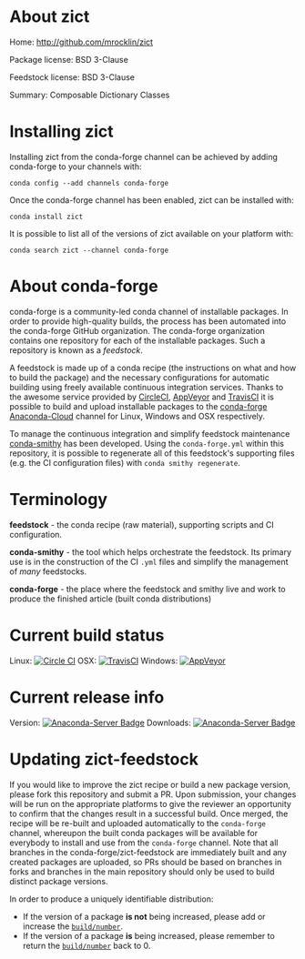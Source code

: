 About zict
==========

Home: http://github.com/mrocklin/zict

Package license: BSD 3-Clause

Feedstock license: BSD 3-Clause

Summary: Composable Dictionary Classes



Installing zict
===============

Installing zict from the conda-forge channel can be achieved by adding conda-forge to your channels with:

```
conda config --add channels conda-forge
```

Once the conda-forge channel has been enabled, zict can be installed with:

```
conda install zict
```

It is possible to list all of the versions of zict available on your platform with:

```
conda search zict --channel conda-forge
```


About conda-forge
=================

conda-forge is a community-led conda channel of installable packages.
In order to provide high-quality builds, the process has been automated into the
conda-forge GitHub organization. The conda-forge organization contains one repository
for each of the installable packages. Such a repository is known as a *feedstock*.

A feedstock is made up of a conda recipe (the instructions on what and how to build
the package) and the necessary configurations for automatic building using freely
available continuous integration services. Thanks to the awesome service provided by
[CircleCI](https://circleci.com/), [AppVeyor](http://www.appveyor.com/)
and [TravisCI](https://travis-ci.org/) it is possible to build and upload installable
packages to the [conda-forge](https://anaconda.org/conda-forge)
[Anaconda-Cloud](http://docs.anaconda.org/) channel for Linux, Windows and OSX respectively.

To manage the continuous integration and simplify feedstock maintenance
[conda-smithy](http://github.com/conda-forge/conda-smithy) has been developed.
Using the ``conda-forge.yml`` within this repository, it is possible to regenerate all of
this feedstock's supporting files (e.g. the CI configuration files) with ``conda smithy regenerate``.


Terminology
===========

**feedstock** - the conda recipe (raw material), supporting scripts and CI configuration.

**conda-smithy** - the tool which helps orchestrate the feedstock.
                   Its primary use is in the construction of the CI ``.yml`` files
                   and simplify the management of *many* feedstocks.

**conda-forge** - the place where the feedstock and smithy live and work to
                  produce the finished article (built conda distributions)

Current build status
====================

Linux: [![Circle CI](https://circleci.com/gh/conda-forge/zict-feedstock.svg?style=shield)](https://circleci.com/gh/conda-forge/zict-feedstock)
OSX: [![TravisCI](https://travis-ci.org/conda-forge/zict-feedstock.svg?branch=master)](https://travis-ci.org/conda-forge/zict-feedstock)
Windows: [![AppVeyor](https://ci.appveyor.com/api/projects/status/github/conda-forge/zict-feedstock?svg=True)](https://ci.appveyor.com/project/conda-forge/zict-feedstock/branch/master)

Current release info
====================
Version: [![Anaconda-Server Badge](https://anaconda.org/conda-forge/zict/badges/version.svg)](https://anaconda.org/conda-forge/zict)
Downloads: [![Anaconda-Server Badge](https://anaconda.org/conda-forge/zict/badges/downloads.svg)](https://anaconda.org/conda-forge/zict)


Updating zict-feedstock
=======================

If you would like to improve the zict recipe or build a new
package version, please fork this repository and submit a PR. Upon submission,
your changes will be run on the appropriate platforms to give the reviewer an
opportunity to confirm that the changes result in a successful build. Once
merged, the recipe will be re-built and uploaded automatically to the
`conda-forge` channel, whereupon the built conda packages will be available for
everybody to install and use from the `conda-forge` channel.
Note that all branches in the conda-forge/zict-feedstock are
immediately built and any created packages are uploaded, so PRs should be based
on branches in forks and branches in the main repository should only be used to
build distinct package versions.

In order to produce a uniquely identifiable distribution:
 * If the version of a package **is not** being increased, please add or increase
   the [``build/number``](http://conda.pydata.org/docs/building/meta-yaml.html#build-number-and-string).
 * If the version of a package **is** being increased, please remember to return
   the [``build/number``](http://conda.pydata.org/docs/building/meta-yaml.html#build-number-and-string)
   back to 0.
